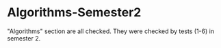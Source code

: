 # Algorithms-Semester2

"Algorithms" section are all checked.
They were checked by tests (1-6) in semester 2.
